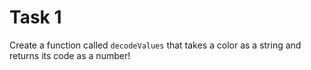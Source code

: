 # Task 1

Create a function called `decodeValues` that takes a color as a string and returns its code as a number!

